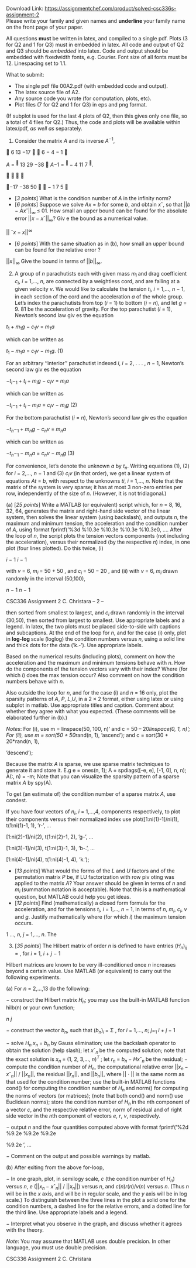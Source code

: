 Download Link: https://assignmentchef.com/product/solved-csc336s-assignment-2
<br>
Please write your family and given names and <strong>underline </strong>your family name on the front page of your paper.

All questions <strong>must </strong>be written in latex, and compiled to a single pdf. Plots (3 for Q2 and 1 for Q3) must in embedded in latex. All code and output of Q2 and Q3 should be <em>embedded </em>into latex. Code and output should be embedded with fixedwidth fonts, e.g. Courier. Font size of all fonts must be 12. Linespacing set to 1.1.

What to submit:

<ul>

 <li>The single pdf file 00A2.pdf (with embedded code and output).</li>

 <li>The latex source file of A2.</li>

 <li>Any source code you wrote (for computation, plots, etc).</li>

 <li>Plot files (7 for Q2 and 1 for Q3) in eps and png format.</li>

</ul>

(If subplot is used for the last 4 plots of Q2, then this gives only one file, so a total of 4 files for Q2.) Thus, the code and plots will be available within latex/pdf, <em>as well as </em>separately.

<ol>

 <li>Consider the matrix <em>A </em>and its inverse <em>A</em><sup>−1</sup>,</li>

</ol>

   6        13    −17               6      − 4     − 1 

<em>A </em>= <sup> </sup>13       29    −38   <em>A</em>−1 = <sup> </sup>− 4      11        7 <sup></sup>.

                                                         

−17   −38      50             − 1       7         5 

<ul>

 <li>[<em>3 points</em>] What is the condition number of <em>A </em>in the infinity norm?</li>

 <li>[<em>6 points</em>] Suppose we solve <em>Ax </em>= <em>b </em>for some <em>b</em>, and obtain <em>x</em>ˆ, so that ||<em>b </em>− <em>Ax</em>ˆ||<sub>∞ </sub>≤ 01. How small an upper bound can be found for the absolute error ||<em>x </em>− <em>x</em>ˆ||<sub>∞</sub>? Giv e the bound as a numerical value.</li>

</ul>

|| ˆ<em>x </em>− <em>x</em>||<sup>∞</sup>

<ul>

 <li>[<em>6 points</em>] With the same situation as in (b), how small an upper bound can be found for the relative error ?</li>

</ul>

||<em>x</em>||<sub>∞ </sub>Give the bound in terms of ||<em>b</em>||<sub>∞</sub>.

<ol start="2">

 <li>A group of <em>n </em>parachutists each with given mass <em>m<sub>i </sub></em>and drag coefficient <em>c<sub>i</sub></em>, <em>i </em>= 1,…, <em>n</em>, are connected by a weightless cord, and are falling at a given velocity <em>v</em>. We would like to calculate the tension <em>t<sub>i</sub></em>, <em>i </em>= 1,…, <em>n </em>− 1, in each section of the cord and the acceleration <em>a </em>of the whole group. Let’s index the parachutists from top (<em>i </em>= 1) to bottom (<em>i </em>= <em>n</em>), and let <em>g </em>= 9. 81 be the acceleration of gravity. For the top parachutist (<em>i </em>= 1), Newton’s second law giv es the equation</li>

</ol>

<em>t</em><sub>1 </sub>+ <em>m</em><sub>1</sub><em>g </em>− <em>c</em><sub>1</sub><em>v </em>= <em>m</em><sub>1</sub><em>a</em>

which can be written as

<em>t</em><sub>1 </sub>− <em>m</em><sub>1</sub><em>a </em>= <em>c</em><sub>1</sub><em>v </em>− <em>m</em><sub>1</sub><em>g</em>.                                             (1)

For an arbitrary ‘‘interior’’ parachutist indexed <em>i</em>, <em>i </em>= 2, . . . , <em>n </em>− 1, Newton’s second law giv es the equation

−<em>t<sub>i</sub></em>−<sub>1 </sub>+ <em>t<sub>i </sub></em>+ <em>m<sub>i</sub>g </em>− <em>c<sub>i</sub>v </em>= <em>m<sub>i</sub>a</em>

which can be written as

−<em>t<sub>i</sub></em>−<sub>1 </sub>+ <em>t<sub>i </sub></em>− <em>m<sub>i</sub>a </em>= <em>c<sub>i</sub>v </em>− <em>m<sub>i</sub>g                                        </em>(2)

For the bottom parachutist (<em>i </em>= <em>n</em>), Newton’s second law giv es the equation

−<em>t<sub>n</sub></em>−<sub>1 </sub>+ <em>m<sub>n</sub>g </em>− <em>c<sub>n</sub>v </em>= <em>m<sub>n</sub>a</em>

which can be written as

−<em>t<sub>n</sub></em>−<sub>1 </sub>− <em>m<sub>n</sub>a </em>= <em>c<sub>n</sub>v </em>− <em>m<sub>n</sub>g                                           </em>(3)

For convenience, let’s denote the unknown <em>a </em>by <em>t<sub>n</sub></em>. Writing equations (1), (2) for <em>i </em>= 2,…, <em>n </em>− 1 and (3) <em>c<sub>i</sub>v </em>(in that order), we get a linear system of equations <em>At </em>= <em>b</em>, with respect to the unknowns <em>t</em><em>i</em>, <em>i </em>= 1,…, <em>n</em>. Note that the matrix of the system is very sparse; it has at most 3 non-zero entries per row, independently of the size of <em>n</em>. (However, it is not tridiagonal.)

(a) [<em>25 points</em>] Write a MATLAB (or equivalent) script which, for <em>n </em>= 8, 16, 32, 64, generates the matrix and right-hand side vector of the linear system, then solves the linear system (using backslash), and outputs <em>n</em>, the maximum and minimum tension, the acceleration and the condition number of <em>A</em>, using format fprintf(’%3d %10.3e %10.3e %10.3e %10.3e0, …. After the loop of <em>n</em>, the script plots the tension vectors components (not including the acceleration), versus their normalized (by the respective <em>n</em>) index, in one plot (four lines plotted). Do this twice, (i)

<em>i </em>− 1                               <em>i </em>− 1

with <em>v </em>= 6, <em>m<sub>i </sub></em>= 50 + 50 , and <em>c<sub>i </sub></em>= 50 − 20  , and (ii) with <em>v </em>= 6, <em>m<sub>i </sub></em>drawn randomly in the interval (50,100),

<em>n </em>− 1                              <em>n </em>− 1

CSC336                Assignment 2      C. Christara – 2 –

then sorted from smallest to largest, and <em>c<sub>i </sub></em>drawn randomly in the interval (30,50), then sorted from largest to smallest. Use appropriate labels and a legend. In latex, the two plots must be placed side-to-side with captions and subcaptions. At the end of the loop for <em>n</em>, and for the case (i) only, plot in <strong>log-log </strong>scale (loglog) the condition numbers versus <em>n</em>, using a solid line and thick dots for the data (’k.-’). Use appropriate labels.

Based on the numerical results (including plots), comment on how the acceleration and the maximum and minimum tensions behave with <em>n</em>. How do the components of the tension vectors vary with their index? Where (for which <em>i</em>) does the max tension occur? Also comment on how the condition numbers behave with <em>n</em>.

Also outside the loop for <em>n</em>, and for the case (i) and <em>n </em>= 16 only, plot the sparsity patterns of <em>A</em>, <em>P</em>, <em>L</em>,<em>U</em>, in a 2 × 2 format, either using latex or using subplot in matlab. Use appropriate titles and caption. Comment about whether they agree with what you expected. (These comments will be elaborated further in (b).)

<em>Notes</em>: For (i), use m = linspace(50, 100, n)’ and c = 50 – 20*linspace(0, 1, n)’; For (ii), use m = sort(50 + 50*rand(n, 1), ’ascend’); and c = sort(30 + 20*rand(n, 1),

’descend’);

Because the matrix <em>A </em>is sparse, we use sparse matrix techniques to generate it and store it. E.g e = ones(n, 1); A = spdiags([-e, e], [-1, 0], n, n); A(:, n) = -m; Note that you can visualize the sparsity pattern of a sparse matrix <em>A </em>by spy(A).

To get (an estimate of) the condition number of a sparse matrix <em>A</em>, use condest.

If you have four vectors of <em>n<sub>i</sub></em>, <em>i </em>= 1,…,4, components respectively, to plot their components versus their normalized index use plot([1:ni(1)-1]/ni(1), t(1:ni(1)-1, 1), ’r-’, …

[1:ni(2)-1]/ni(2), t(1:ni(2)-1, 2), ’g–’, …

[1:ni(3)-1]/ni(3), t(1:ni(3)-1, 3), ’b-.’, …

[1:ni(4)-1]/ni(4), t(1:ni(4)-1, 4), ’k.’);

<ul>

 <li>[<em>13 points</em>] What would the forms of the <em>L </em>and <em>U </em>factors and of the permutation matrix <em>P </em>be, if LU factorization with row piv oting was applied to the matrix <em>A</em>? Your answer should be given in terms of <em>n </em>and <em>m<sub>i </sub></em>(summation notation is acceptable). Note that this is a mathematical question, but MATLAB could help you get ideas.</li>

 <li>[<em>12 points</em>] Find (mathematically) a closed form formula for the acceleration, and for the tensions <em>t<sub>i</sub></em>, <em>i </em>= 1,…, <em>n </em>− 1, in terms of <em>n</em>, <em>m<sub>i</sub></em>, <em>c<sub>i</sub></em>, <em>v </em>and <em>g</em>. Justify mathematically where (for which <em>i</em>) the maximum tension occurs.</li>

</ul>

1 …, <em>n</em>, <em>j </em>= 1,…, <em>n</em>. The

<ol start="3">

 <li>[<em>35 points</em>] The Hilbert matrix of order <em>n </em>is defined to have entries (<em>H<sub>n</sub></em>)<em><sub>ij </sub></em>= , for <em>i </em>= 1, <em>i </em>+ <em>j </em>− 1</li>

</ol>

Hilbert matrices are known to be very ill-conditioned once <em>n </em>increases beyond a certain value. Use MATLAB (or equivalent) to carry out the following experiments.

(a)       For <em>n </em>= 2,…,13 do the following:

− construct the Hilbert matrix <em>H<sub>n</sub></em>; you may use the built-in MATLAB function hilb(n) or your own function;

<em>n             j</em>

− construct the vector <em>b<sub>n</sub></em>, such that (<em>b<sub>n</sub></em>)<em><sub>i </sub></em>= Σ , for <em>i </em>= 1,…, <em>n</em>; <em>j</em>=<sub>1 </sub><em>i </em>+ <em>j </em>− 1

− solve <em>H<sub>n </sub>x<sub>n </sub></em>= <em>b<sub>n </sub></em>by Gauss elimination; use the backslash  operator to obtain the solution (help slash); let <em>x</em>ˆ<em><sub>n </sub></em>be the computed solution; note that the exact solution is <em>x<sub>n </sub></em>= (1, 2, 3,…, <em>n</em>)<em><sup>T </sup></em>; let <em>r<sub>n </sub></em>= <em>b<sub>n </sub></em>− <em>Hx</em>ˆ<em><sub>n </sub></em>be the residual; − compute the condition number of <em>H<sub>n</sub></em>, the computational relative error ||<em>x<sub>n </sub></em>− <em>x</em>ˆ<em><sub>n</sub></em>|| / ||<em>x<sub>n</sub></em>||, the residual ||<em>r<sub>n</sub></em>||, and ||<em>b<sub>n</sub></em>||, where || ⋅ || is the same norm as that used for the condition number; use the built-in MATLAB functions cond() for computing the condition number of <em>H<sub>n </sub></em>and norm() for computing the norms of vectors (or matrices); (note that both cond() and norm() use Euclidean norms); store the condition number of <em>H<sub>n </sub></em>in the <em>n</em>th component of a vector <em>c</em>, and the respective relative error, norm of residual and of right side vector in the <em>n</em>th component of vectors <em>e</em>, <em>r</em>, <em>v</em>, respectively.

− output <em>n </em>and the four quantities computed above with format fprintf(’%2d %9.2e %9.2e %9.2e

%9.2e
’, …

− Comment on the output and possible warnings by matlab.

(b)     After exiting from the above for-loop,

− In one graph, plot, in semilogy scale, <em>c </em>(the condition number of <em>H<sub>n</sub></em>) versus <em>n</em>, <em>e </em>(||<em>x<sub>n </sub></em>− <em>x</em>ˆ<em><sub>n</sub></em>|| / ||<em>x<sub>n</sub></em>||) versus <em>n</em>, and <em>c</em>(<em>n</em>)<em>r</em>(<em>n</em>)/<em>v</em>(<em>n</em>) versus <em>n</em>. (Thus <em>n </em>will be in the <em>x </em>axis, and will be in regular scale, and the <em>y </em>axis will be in log scale.) To distinguish between the three lines in the plot a solid one for the condition numbers, a dashed line for the relative errors, and a dotted line for the third line. Use appropriate labels and a legend.

− Interpret what you observe in the graph, and discuss whether it agrees with the theory.

<em>Note</em>: You may assume that MATLAB uses double precision. In other language, you must use double precision.

CSC336                                                                               Assignment 2                                    C. Christara